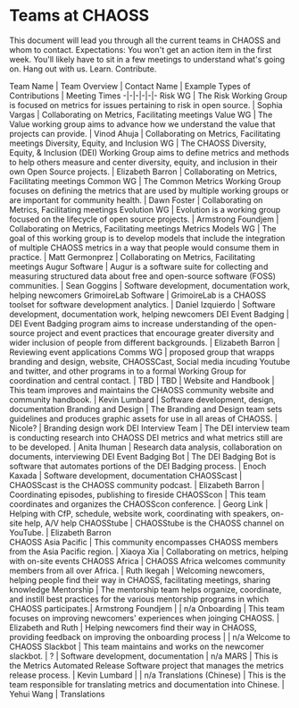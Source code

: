 # Teams at CHAOSS
This document will lead you through all the current teams in CHAOSS and whom to contact.
Expectations: You won't get an action item in the first week. You'll likely have to sit in a few meetings to understand what's going on. Hang out with us. Learn. Contribute. 

Team Name | Team Overview | Contact Name | Example Types of Contributions | Meeting Times
-|-|-|-|-|-
Risk WG	| The Risk Working Group is focused on metrics for issues pertaining to risk in open source. | Sophia Vargas | Collaborating on Metrics, Facilitating meetings
Value WG | The Value working group aims to advance how we understand the value that projects can provide. |	Vinod Ahuja	| Collaborating on Metrics, Facilitating meetings
Diversity, Equity, and Inclusion WG	| The CHAOSS Diversity, Equity, & Inclusion (DEI) Working Group aims to define metrics and methods to help others measure and center diversity, equity, and inclusion in their own Open Source projects. | Elizabeth Barron | Collaborating on Metrics, Facilitating meetings
Common WG | The Common Metrics Working Group focuses on defining the metrics that are used by multiple working groups or are important for community health. | Dawn Foster | Collaborating on Metrics, Facilitating meetings
Evolution WG | Evolution is a working group focused on the lifecycle of open source projects. | Armstrong Foundjem | Collaborating on Metrics, Facilitating meetings
Metrics Models WG | The goal of this working group is to develop models that include the integration of multiple CHAOSS metrics in a way that people would consume them in practice. | Matt Germonprez | Collaborating on Metrics, Facilitating meetings
Augur Software | Augur is a software suite for collecting and measuring structured data about free and open-source software (FOSS) communities. | Sean Goggins | Software development, documentation work, helping newcomers 
GrimoireLab Software | GrimoireLab is a CHAOSS toolset for software development analytics. | Daniel Izquierdo | Software development, documentation work, helping newcomers 
DEI Event Badging | DEI Event Badging program aims to increase understanding of the open-source project and event practices that encourage greater diversity and wider inclusion of people from different backgrounds. | Elizabeth Barron | Reviewing event applications
Comms WG | proposed group that wrapps branding and design, website, CHAOSSCast, Social media incuding Youtube and twitter, and other programs in to a formal Working Group for coordination and central contact. | TBD	| TBD |
Website and Handbook | This team improves and maintains the CHAOSS community website and community handbook. | Kevin Lumbard | Software development, design, documentation
Branding and Design	| The Branding and Design team sets guidelines and produces graphic assets for use in all areas of CHAOSS. |	Nicole?	| Branding design work 
DEI Interview Team	| The DEI interview team is conducting research into CHAOSS DEI metrics and what metrics still are to be developed. | Anita Ihuman | Research data analysis, collaboration on documents, interviewing
DEI Event Badging Bot |	The DEI Badging Bot is software that automates portions of the DEI Badging process. | Enoch Kaxada | Software development, documentation
CHAOSScast | CHAOSScast is the CHAOSS community podcast. | Elizabeth Barron | Coordinating episodes, publishing to fireside 
CHAOSScon | This team coordinates and organizes the CHAOSScon conference. | Georg Link	|	Helping with CfP, schedule, website work, coordinating with speakers, on-site help, A/V help
CHAOSStube	| CHAOSStube is the CHAOSS channel on YouTube. | Elizabeth Barron		
CHAOSS Asia Pacific	| This community encompasses CHAOSS members from the Asia Pacific region. | Xiaoya Xia	| Collaborating on metrics, helping with on-site events
CHAOSS Africa |	CHAOSS Africa welcomes community members from all over Africa. | Ruth Ikegah | Welcoming newcomers, helping people find their way in CHAOSS, facilitating meetings, sharing knowledge
Mentorship | The mentorship team helps organize, coordinate, and instill best practices for the various mentorship programs in which CHAOSS participates.|	Armstrong Foundjem	| |	 n/a
Onboarding | This team focuses on improving newcomers' experiences when joinging CHAOSS. | Elizabeth and Ruth |	Helping newcomers find their way in CHAOSS, providing feedback on improving the onboarding process | | n/a
Welcome to CHAOSS Slackbot | This team maintains and works on the newcomer slackbot. |	?	| Software development, documentation |	n/a
MARS | This is the Metrics Automated Release Software project that manages the metrics release process.	| Kevin Lumbard	| |	n/a
Translations (Chinese) | This is the team responsible for translating metrics and documentation into Chinese. |	Yehui Wang	| Translations